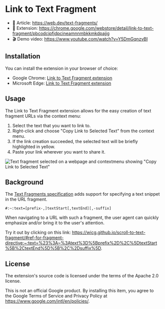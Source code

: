 # Link to Text Fragment

- 📖 Article: https://web.dev/text-fragments/
- 🧩 Extension: https://chrome.google.com/webstore/detail/link-to-text-fragment/pbcodcjpfjdpcineamnnmbkkmkdpajjg
- 🎬 Demo video: https://www.youtube.com/watch?v=Y5DmGqnzvBI

## Installation

You can install the extension in your browser of choice:

- Google Chrome: [Link to Text Fragment extension](https://chrome.google.com/webstore/detail/link-to-text-fragment/pbcodcjpfjdpcineamnnmbkkmkdpajjg)
- Microsoft Edge: [Link to Text Fragment extension](https://microsoftedge.microsoft.com/addons/detail/link-to-text-fragment/pmdldpbcbobaamgkpkghjigngamlolag)

## Usage

The Link to Text Fragment extension allows for the easy creation
of text fragment URLs via the context menu:

1. Select the text that you want to link to.
1. Right-click and choose "Copy Link to Selected Text" from the context menu.
1. If the link creation succeeded, the selected text will be briefly highlighted in yellow.
1. Paste your link wherever you want to share it.

![Text fragment selected on a webpage and contextmenu showing "Copy Link to Selected Text"](https://github.com/GoogleChromeLabs/link-to-text-fragment/blob/master/store-assets/screenshot-contextmenu-1280x800.png?raw=true)

## Background

The [Text Fragments specification](https://wicg.github.io/ScrollToTextFragment/)
adds support for specifying a text snippet in the URL fragment.

```
#:~:text=[prefix-,]textStart[,textEnd][,-suffix]
```

When navigating to a URL with such a fragment, the user agent can quickly
emphasize and/or bring it to the user's attention.

Try it out by clicking on this link:
https://wicg.github.io/scroll-to-text-fragment/#ref-for-fragment-directive:~:text=%23%3A~%3Atext%3D%5Bprefix%2D%2C%5DtextStart%5B%2CtextEnd%5D%5B%2C%2Dsuffix%5D.

## License

The extension's source code is licensed under the terms of the Apache 2.0 license.

This is not an official Google product.
By installing this item, you agree to the Google Terms of Service and Privacy Policy at
https://www.google.com/intl/en/policies/.
